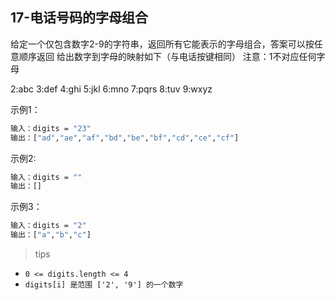 ## 17-电话号码的字母组合
给定一个仅包含数字2-9的字符串，返回所有它能表示的字母组合，答案可以按任意顺序返回
给出数字到字母的映射如下（与电话按键相同）
注意：1不对应任何字母

2:abc 3:def 4:ghi 5:jkl 6:mno 7:pqrs 8:tuv 9:wxyz

示例1：
```bash
输入：digits = "23"
输出：["ad","ae","af","bd","be","bf","cd","ce","cf"]
```

示例2:
```bash
输入：digits = ""
输出：[]
```

示例3：
```bash
输入：digits = "2"
输出：["a","b","c"]
```

> tips
+ `0 <= digits.length <= 4`
+ `digits[i] 是范围 ['2', '9'] 的一个数字`

